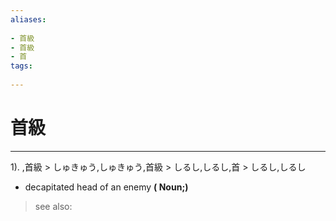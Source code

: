 ```yaml
---
aliases:
    
- 首級
- 首級
- 首
tags:
    
---
```


# 首級
---
1).
,首級 > しゅきゅう,しゅきゅう,首級 > しるし,しるし,首 > しるし,しるし

- decapitated head of an enemy
**( Noun;)**
> see also: 
            